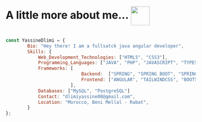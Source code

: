 
<h1>
  A little more about me... 
  <img src="https://media.giphy.com/media/v1.Y2lkPTc5MGI3NjExb3QxdGhsbHhmYXEyanduaW1tcHV1aGY2ZDUxY2g3M3JtbW1xMGw0cSZlcD12MV9naWZzX3NlYXJjaCZjdD1n/bGgsc5mWoryfgKBx1u/giphy.gif" width="50" style="vertical-align: middle;"/>
</h1>


```javascript

const YassineDlimi = {
        Bio: "Hey there! I am a fullsatck java angular developer",
        Skills: {
            Web_Development_Technologies: ["HTML5", "CSS3"],
            Programming_Languages: ["JAVA", "PHP", "JAVASCRIPT", "TYPESCRIPT"]
            Frameworks: [
                            Backend:  ["SPRING", "SPRING BOOT", "SPRING DATA", "SPRING SECURITY"] ,
                            Frontend: ["ANGULAR", "TAILWINDCSS", "BOOTSTRAP"] ,
                        ],
            Databases: ["MySQL", "PostgreSQL"]
            Contact: "dlimiyassine08@gmail.com",
            Location: "Morocco, Beni Mellal - Rabat",
        }
};
